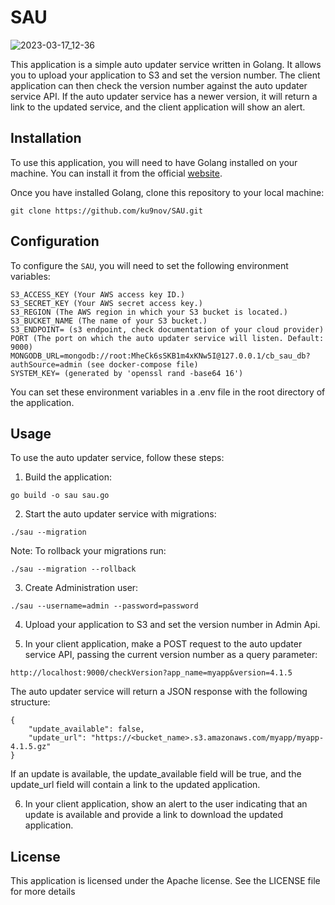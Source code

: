 # SAU

![2023-03-17_12-36](https://user-images.githubusercontent.com/69673517/225881501-b8aab72a-31e7-45ec-9340-4cca2a7893e9.png)


This application is a simple auto updater service written in Golang. It allows you to upload your application to S3 and set the version number. The client application can then check the version number against the auto updater service API. If the auto updater service has a newer version, it will return a link to the updated service, and the client application will show an alert.

## Installation

To use this application, you will need to have Golang installed on your machine. You can install it from the official [website](https://golang.org/doc/install).

Once you have installed Golang, clone this repository to your local machine:

```
git clone https://github.com/ku9nov/SAU.git
```

## Configuration
To configure the `SAU`, you will need to set the following environment variables:
```
S3_ACCESS_KEY (Your AWS access key ID.)
S3_SECRET_KEY (Your AWS secret access key.)
S3_REGION (The AWS region in which your S3 bucket is located.)
S3_BUCKET_NAME (The name of your S3 bucket.)
S3_ENDPOINT= (s3 endpoint, check documentation of your cloud provider)
PORT (The port on which the auto updater service will listen. Default: 9000)
MONGODB_URL=mongodb://root:MheCk6sSKB1m4xKNw5I@127.0.0.1/cb_sau_db?authSource=admin (see docker-compose file)
SYSTEM_KEY= (generated by 'openssl rand -base64 16')
```

You can set these environment variables in a .env file in the root directory of the application. 

## Usage
To use the auto updater service, follow these steps:
1. Build the application:
```
go build -o sau sau.go
```

2. Start the auto updater service with migrations:
```
./sau --migration
```
Note: To rollback your migrations run:
```
./sau --migration --rollback
```
3. Create Administration user:
```
./sau --username=admin --password=password
```

4. Upload your application to S3 and set the version number in Admin Api.

5. In your client application, make a POST request to the auto updater service API, passing the current version number as a query parameter:
```
http://localhost:9000/checkVersion?app_name=myapp&version=4.1.5
```

The auto updater service will return a JSON response with the following structure:

```
{
    "update_available": false,
    "update_url": "https://<bucket_name>.s3.amazonaws.com/myapp/myapp-4.1.5.gz"
}
```

If an update is available, the update_available field will be true, and the update_url field will contain a link to the updated application.

6. In your client application, show an alert to the user indicating that an update is available and provide a link to download the updated application.

## License
This application is licensed under the Apache license. See the LICENSE file for more details
